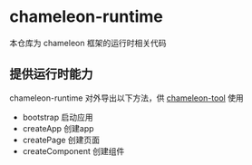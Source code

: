 # chameleon-runtime
本仓库为 chameleon 框架的运行时相关代码

## 提供运行时能力

chameleon-runtime 对外导出以下方法，供 [chameleon-tool](https://github.com/didi/chameleon/tree/master/packages/chameleon-tool) 使用
- bootstrap       启动应用
- createApp       创建app
- createPage      创建页面
- createComponent 创建组件

